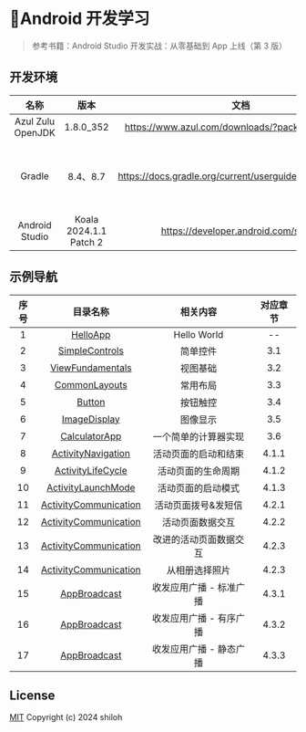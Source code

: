 # 📱Android 开发学习

> 参考书籍：Android Studio 开发实战：从零基础到 App 上线（第 3 版）

## 开发环境

| 名称 | 版本 | 文档 | 备注 |
| :---: | :---: | :---: | :---: |
| Azul Zulu OpenJDK | 1.8.0_352 | <https://www.azul.com/downloads/?package=jdk#zulu> | JDK |
| Gradle | 8.4、8.7 | <https://docs.gradle.org/current/userguide/userguide.html> | 项目构建、依赖管理 |
| Android Studio | Koala 2024.1.1 Patch 2 | <https://developer.android.com/studio> | IDE |

## 示例导航

| 序号 | 目录名称 | 相关内容 | 对应章节 |
| :---: | :---: | :---: | :---: |
| 1 | [HelloApp](./HelloApp) | Hello World | -- |
| 2 | [SimpleControls](./SimpleControls) | 简单控件 | 3.1 |
| 3 | [ViewFundamentals](./ViewFundamentals) | 视图基础 | 3.2 |
| 4 | [CommonLayouts](./CommonLayouts) | 常用布局 | 3.3 |
| 5 | [Button](./Button) | 按钮触控 | 3.4 |
| 6 | [ImageDisplay](./ImageDisplay) | 图像显示 | 3.5 |
| 7 | [CalculatorApp](./CalculatorApp) | 一个简单的计算器实现 | 3.6 |
| 8 | [ActivityNavigation](./ActivityNavigation) | 活动页面的启动和结束 | 4.1.1 |
| 9 | [ActivityLifeCycle](./ActivityLifecycle) | 活动页面的生命周期 | 4.1.2 |
| 10 | [ActivityLaunchMode](./ActivityLaunchMode/) | 活动页面的启动模式 | 4.1.3 |
| 11 | [ActivityCommunication](./ActivityCommunication/app/src/main/java/org/shiloh/android/MainActivity.java) | 活动页面拨号&发短信 | 4.2.1 |
| 12 | [ActivityCommunication](./ActivityCommunication/app/src/main/java/org/shiloh/android/datainteraction/) | 活动页面数据交互 | 4.2.2 |
| 13 | [ActivityCommunication](./ActivityCommunication/app/src/main/java/org/shiloh/android/datainteraction/register/) | 改进的活动页面数据交互 | 4.2.3 |
| 14 | [ActivityCommunication](./ActivityCommunication/app/src/main/java/org/shiloh/android/choosephoto/) | 从相册选择照片 | 4.2.3 |
| 15 | [AppBroadcast](./AppBroadcast/app/src/main/java/org/shiloh/MainActivity.java) | 收发应用广播 - 标准广播 | 4.3.1 |
| 16 | [AppBroadcast](./AppBroadcast/app/src/main/java/org/shiloh/OrderBroadcastActivity.java) | 收发应用广播 - 有序广播 | 4.3.2 |
| 17 | [AppBroadcast](./AppBroadcast/app/src/main/java/org/shiloh/StaticBroadcastActivity.java) | 收发应用广播 - 静态广播 | 4.3.3 |

## License

[MIT](./LICENSE) Copyright (c) 2024 shiloh

